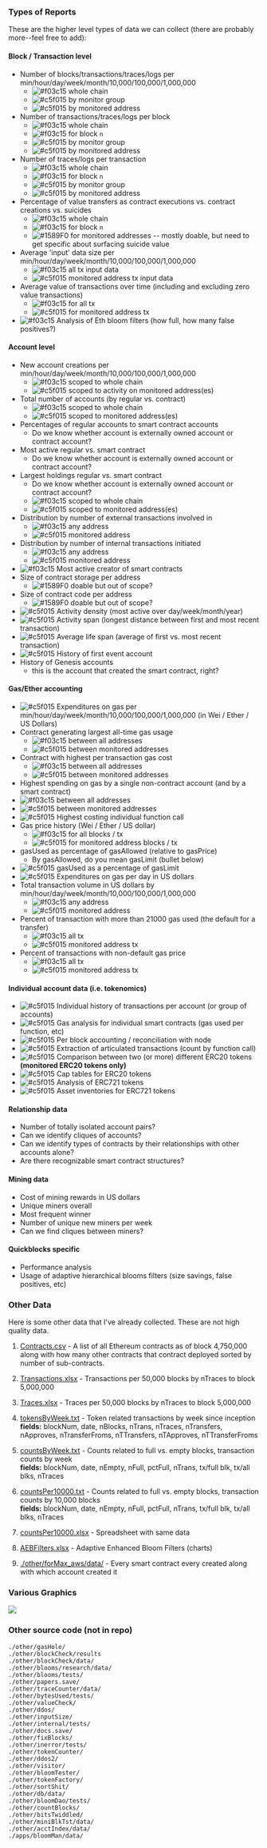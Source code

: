 ### Types of Reports

These are the higher level types of data we can collect (there are probably more--feel free to add):


#### Block / Transaction level
- Number of blocks/transactions/traces/logs per min/hour/day/week/month/10,000/100,000/1,000,000
  - ![#f03c15](https://placehold.it/15/f03c15/000000?text=+) whole chain
  - ![#c5f015](https://placehold.it/15/c5f015/000000?text=+) by monitor group
  - ![#c5f015](https://placehold.it/15/c5f015/000000?text=+) by monitored address
- Number of transactions/traces/logs per block
  - ![#f03c15](https://placehold.it/15/f03c15/000000?text=+) whole chain
  - ![#f03c15](https://placehold.it/15/f03c15/000000?text=+) for block `n`
  - ![#c5f015](https://placehold.it/15/c5f015/000000?text=+) by monitor group
  - ![#c5f015](https://placehold.it/15/c5f015/000000?text=+) by monitored address
- Number of traces/logs per transaction
  - ![#f03c15](https://placehold.it/15/f03c15/000000?text=+) whole chain
  - ![#f03c15](https://placehold.it/15/f03c15/000000?text=+) for block `n`
  - ![#c5f015](https://placehold.it/15/c5f015/000000?text=+) by monitor group
  - ![#c5f015](https://placehold.it/15/c5f015/000000?text=+) by monitored address
- Percentage of value transfers as contract executions vs. contract creations vs. suicides
  - ![#f03c15](https://placehold.it/15/f03c15/000000?text=+) whole chain
  - ![#f03c15](https://placehold.it/15/f03c15/000000?text=+) for block `n`
  - ![#1589F0](https://placehold.it/15/1589F0/000000?text=+) for monitored addresses -- mostly doable, but need to get specific about surfacing suicide value
- Average 'input' data size per min/hour/day/week/month/10,000/100,000/1,000,000
  - ![#f03c15](https://placehold.it/15/f03c15/000000?text=+) all tx input data
  - ![#c5f015](https://placehold.it/15/c5f015/000000?text=+) monitored address tx input data
- Average value of transactions over time (including and excluding zero value transactions)
  - ![#f03c15](https://placehold.it/15/f03c15/000000?text=+) for all tx
  - ![#c5f015](https://placehold.it/15/c5f015/000000?text=+) for monitored address tx
- ![#f03c15](https://placehold.it/15/f03c15/000000?text=+) Analysis of Eth bloom filters (how full, how many false positives?)

#### Account level
- New account creations per min/hour/day/week/month/10,000/100,000/1,000,000
  - ![#f03c15](https://placehold.it/15/f03c15/000000?text=+) scoped to whole chain
  - ![#c5f015](https://placehold.it/15/c5f015/000000?text=+) scoped to activity on monitored address(es)
- Total number of accounts (by regular vs. contract)
  - ![#f03c15](https://placehold.it/15/f03c15/000000?text=+) scoped to whole chain
  - ![#c5f015](https://placehold.it/15/c5f015/000000?text=+) scoped to monitored address(es)
- Percentages of regular accounts to smart contract accounts
  - Do we know whether account is externally owned account or contract account?
- Most active regular vs. smart contract
  - Do we know whether account is externally owned account or contract account?
- Largest holdings regular vs. smart contract
  - Do we know whether account is externally owned account or contract account?
  - ![#f03c15](https://placehold.it/15/f03c15/000000?text=+) scoped to whole chain
  - ![#c5f015](https://placehold.it/15/c5f015/000000?text=+) scoped to monitored address(es)
- Distribution by number of external transactions involved in
  - ![#f03c15](https://placehold.it/15/f03c15/000000?text=+) any address
  - ![#c5f015](https://placehold.it/15/c5f015/000000?text=+) monitored address
- Distribution by number of internal transactions initiated
  - ![#f03c15](https://placehold.it/15/f03c15/000000?text=+) any address
  - ![#c5f015](https://placehold.it/15/c5f015/000000?text=+) monitored address
- ![#f03c15](https://placehold.it/15/f03c15/000000?text=+) Most active creator of smart contracts
- Size of contract storage per address
  - ![#1589F0](https://placehold.it/15/1589F0/000000?text=+) doable but out of scope?
- Size of contract code per address
  - ![#1589F0](https://placehold.it/15/1589F0/000000?text=+) doable but out of scope?
- ![#c5f015](https://placehold.it/15/c5f015/000000?text=+) Activity density (most active over day/week/month/year)
- ![#c5f015](https://placehold.it/15/c5f015/000000?text=+) Activity span (longest distance between first and most recent transaction)
- ![#c5f015](https://placehold.it/15/c5f015/000000?text=+) Average life span (average of first vs. most recent transaction)
- ![#c5f015](https://placehold.it/15/c5f015/000000?text=+) History of first event account
- History of Genesis accounts
  - this is the account that created the smart contract, right?

#### Gas/Ether accounting
- ![#c5f015](https://placehold.it/15/c5f015/000000?text=+) Expenditures on gas per min/hour/day/week/month/10,000/100,000/1,000,000 (in Wei / Ether / US Dollars)
- Contract generating largest all-time gas usage
  - ![#f03c15](https://placehold.it/15/f03c15/000000?text=+) between all addresses
  - ![#c5f015](https://placehold.it/15/c5f015/000000?text=+) between monitored addresses
- Contract with highest per transaction gas cost
  - ![#f03c15](https://placehold.it/15/f03c15/000000?text=+) between all addresses
  - ![#c5f015](https://placehold.it/15/c5f015/000000?text=+) between monitored addresses
- Highest spending on gas by a single non-contract account (and by a smart contract)
- ![#f03c15](https://placehold.it/15/f03c15/000000?text=+) between all addresses
- ![#c5f015](https://placehold.it/15/c5f015/000000?text=+) between monitored addresses
- ![#c5f015](https://placehold.it/15/c5f015/000000?text=+) Highest costing individual function call
- Gas price history (Wei / Ether / US dollar)
  - ![#f03c15](https://placehold.it/15/f03c15/000000?text=+) for all blocks / tx
  - ![#c5f015](https://placehold.it/15/c5f015/000000?text=+) for monitored address blocks / tx
- gasUsed as percentage of gasAllowed (relative to gasPrice)
  - By gasAllowed, do you mean gasLimit (bullet below)
- ![#c5f015](https://placehold.it/15/c5f015/000000?text=+) gasUsed as a percentage of gasLimit
- ![#c5f015](https://placehold.it/15/c5f015/000000?text=+) Expenditures on gas per day in US dollars
- Total transaction volume in US dollars by min/hour/day/week/month/10,000/100,000/1,000,000
  - ![#f03c15](https://placehold.it/15/f03c15/000000?text=+) any address
  - ![#c5f015](https://placehold.it/15/c5f015/000000?text=+) monitored address
- Percent of transaction with more than 21000 gas used (the default for a transfer)
  - ![#f03c15](https://placehold.it/15/f03c15/000000?text=+) all tx
  - ![#c5f015](https://placehold.it/15/c5f015/000000?text=+) monitored address tx
- Percent of transactions with non-default gas price
  - ![#f03c15](https://placehold.it/15/f03c15/000000?text=+) all tx
  - ![#c5f015](https://placehold.it/15/c5f015/000000?text=+) monitored address tx

#### Individual account data (i.e. tokenomics)
- ![#c5f015](https://placehold.it/15/c5f015/000000?text=+) Individual history of transactions per account (or group of accounts)
- ![#c5f015](https://placehold.it/15/c5f015/000000?text=+) Gas analysis for individual smart contracts (gas used per function, etc)
- ![#c5f015](https://placehold.it/15/c5f015/000000?text=+) Per block accounting / reconciliation with node
- ![#c5f015](https://placehold.it/15/c5f015/000000?text=+) Extraction of articulated transactions (count by function call)
- ![#c5f015](https://placehold.it/15/c5f015/000000?text=+) Comparison between two (or more) different ERC20 tokens **(monitored ERC20 tokens only)**
- ![#c5f015](https://placehold.it/15/c5f015/000000?text=+) Cap tables for ERC20 tokens
- ![#c5f015](https://placehold.it/15/c5f015/000000?text=+) Analysis of ERC721 tokens
- ![#c5f015](https://placehold.it/15/c5f015/000000?text=+) Asset inventories for ERC721 tokens

#### Relationship data
- Number of totally isolated account pairs?
- Can we identify cliques of accounts?
- Can we identify types of contracts by their relationships with other accounts alone?
- Are there recognizable smart contract structures?

#### Mining data
- Cost of mining rewards in US dollars
- Unique miners overall
- Most frequent winner
- Number of unique new miners per week
- Can we find cliques between miners?

#### Quickblocks specific
- Performance analysis
- Usage of adaptive hierarchical blooms filters (size savings, false positives, etc)

### Other Data

Here is some other data that I've already collected. These are not high quality data.

1. [Contracts.csv](./Contracts.csv) - A list of all Ethereum contracts as of block 4,750,000 along with how many other contracts that contract deployed sorted by number of sub-contracts.

2. [Transactions.xlsx](./Transactions.xlsx) - Transactions per 50,000 blocks by nTraces to block 5,000,000

3. [Traces.xlsx](./Traces.xlsx) - Traces per 50,000 blocks by nTraces to block 5,000,000

4. [tokensByWeek.txt](./tokensByWeek.txt) - Token related transactions by week since inception  
    **fields:** blockNum, date, nBlocks, nTrans, nTraces, nTransfers, nApproves, nTransferFroms, nTTransfers, nTApproves, nTTransferFroms

5. [countsByWeek.txt](./countsByWeek.txt) - Counts related to full vs. empty blocks, transaction counts by week  
    **fields:** blockNum, date, nEmpty, nFull, pctFull, nTrans, tx/full blk, tx/all blks, nTraces

6. [countsPer10000.txt](./countsPer10000.txt) - Counts related to full vs. empty blocks, transaction counts by 10,000 blocks  
    **fields:** blockNum, date, nEmpty, nFull, pctFull, nTrans, tx/full blk, tx/all blks, nTraces

7. [countsPer10000.xlsx](./countsPer10000.xlsx) - Spreadsheet with same data

8. [AEBFilters.xlsx](./AEBFilters.xlsx) - Adaptive Enhanced Bloom Filters (charts)

9. [./other/forMax_aws/data/](./) - Every smart contract every created along with which account created it

### Various Graphics

<img src="./Blocks Per Week 09-08.png">

### Other source code (not in repo)

    ./other/gasHole/
    ./other/blockCheck/results
    ./other/blockCheck/data/
    ./other/blooms/research/data/
    ./other/blooms/tests/
    ./other/papers.save/
    ./other/traceCounter/data/
    ./other/bytesUsed/tests/
    ./other/valueCheck/
    ./other/ddos/
    ./other/inputSize/
    ./other/internal/tests/
    ./other/docs.save/
    ./other/fixBlocks/
    ./other/inerror/tests/
    ./other/tokenCounter/
    ./other/ddos2/
    ./other/visitor/
    ./other/bloomTester/
    ./other/tokenFactory/
    ./other/sortShit/
    ./other/db/data/
    ./other/bloomDao/tests/
    ./other/countBlocks/
    ./other/bitsTwiddled/
    ./other/miniBlkTst/data/
    ./other/acctIndex/data/
    ./apps/bloomMan/data/

